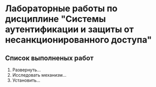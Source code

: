 # Лабораторные работы по дисциплине "Системы аутентификации и защиты от несанкционированного доступа"
## Список выполненых работ
1. Развернуть...
2. Исследовать механизм...
3. Установить...

